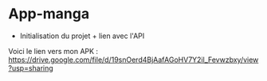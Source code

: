 # App-manga

- Initialisation du projet + lien avec l'API 

Voici le lien vers mon APK : https://drive.google.com/file/d/19snOerd4BjAafAGoHV7Y2il_Fevwzbxy/view?usp=sharing
